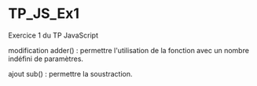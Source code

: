 TP_JS_Ex1
=========

Exercice 1 du TP JavaScript


modification adder() : permettre l'utilisation de la fonction avec un nombre indéfini de paramètres.

ajout sub() : permettre la soustraction.
